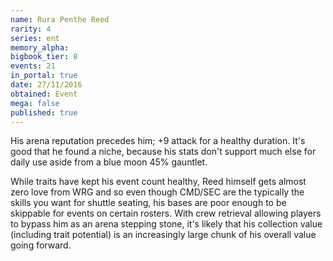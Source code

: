 ```yaml
---
name: Rura Penthe Reed
rarity: 4
series: ent
memory_alpha:
bigbook_tier: 8
events: 21
in_portal: true
date: 27/11/2016
obtained: Event
mega: false
published: true
---
```


His arena reputation precedes him; +9 attack for a healthy duration. It's good that he found a niche, because his stats don't support much else for daily use aside from a blue moon 45% gauntlet.

While traits have kept his event count healthy, Reed himself gets almost zero love from WRG and so even though CMD/SEC are the typically the skills you want for shuttle seating, his bases are poor enough to be skippable for events on certain rosters. With crew retrieval allowing players to bypass him as an arena stepping stone, it's likely that his collection value (including trait potential) is an increasingly large chunk of his overall value going forward.
